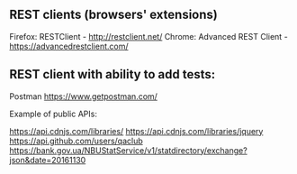 ## REST clients (browsers' extensions)

Firefox: RESTClient - http://restclient.net/
Chrome: Advanced REST Client - https://advancedrestclient.com/

## REST client with ability to add tests:
Postman https://www.getpostman.com/

Example of public APIs:

https://api.cdnjs.com/libraries/
https://api.cdnjs.com/libraries/jquery
https://api.github.com/users/qaclub
https://bank.gov.ua/NBUStatService/v1/statdirectory/exchange?json&date=20161130

